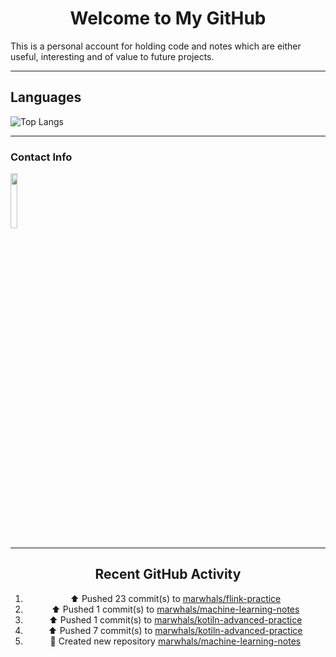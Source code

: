 <div style="text-align: center;">

# Welcome to My GitHub

</div>

This is a personal account for holding code and notes which are either useful, interesting and of value to future projects.

---
## Languages

![Top Langs](https://github-readme-stats.vercel.app/api/top-langs/?username=marwhals&layout=compact&bg_color=282c34&text_color=ffffff&title_color=ff5733)
 
---

### Contact Info

<a href="https://www.linkedin.com/in/marjanmubarok/">
  <img src="https://upload.wikimedia.org/wikipedia/commons/0/01/LinkedIn_Logo.svg" width="15%">
</a>

---

<div style="text-align: center;">

## Recent GitHub Activity

<!--RECENT_ACTIVITY:start-->
1. ⬆️ Pushed 23 commit(s) to [marwhals/flink-practice](https://github.com/marwhals/flink-practice)<br>
2. ⬆️ Pushed 1 commit(s) to [marwhals/machine-learning-notes](https://github.com/marwhals/machine-learning-notes)<br>
3. ⬆️ Pushed 1 commit(s) to [marwhals/kotiln-advanced-practice](https://github.com/marwhals/kotiln-advanced-practice)<br>
4. ⬆️ Pushed 7 commit(s) to [marwhals/kotiln-advanced-practice](https://github.com/marwhals/kotiln-advanced-practice)<br>
5. 📔 Created new repository [marwhals/machine-learning-notes](https://github.com/marwhals/machine-learning-notes)<br>
<!--RECENT_ACTIVITY:end-->

</div>